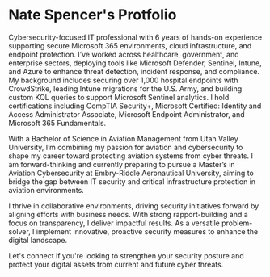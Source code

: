 # Nate Spencer's Protfolio

Cybersecurity-focused IT professional with 6 years of hands-on experience supporting secure Microsoft 365 environments, cloud infrastructure, and endpoint protection. I’ve worked across healthcare, government, and enterprise sectors, deploying tools like Microsoft Defender, Sentinel, Intune, and Azure to enhance threat detection, incident response, and compliance. My background includes securing over 1,000 hospital endpoints with CrowdStrike, leading Intune migrations for the U.S. Army, and building custom KQL queries to support Microsoft Sentinel analytics. I hold certifications including CompTIA Security+, Microsoft Certified: Identity and Access Administrator Associate, Microsoft Endpoint Administrator, and Microsoft 365 Fundamentals.

With a Bachelor of Science in Aviation Management from Utah Valley University, I’m combining my passion for aviation and cybersecurity to shape my career toward protecting aviation systems from cyber threats. I am forward-thinking and currently preparing to pursue a Master’s in Aviation Cybersecurity at Embry-Riddle Aeronautical University, aiming to bridge the gap between IT security and critical infrastructure protection in aviation environments.

I thrive in collaborative environments, driving security initiatives forward by aligning efforts with business needs. With strong rapport-building and a focus on transparency, I deliver impactful results. As a versatile problem-solver, I implement innovative, proactive security measures to enhance the digital landscape.

Let's connect if you're looking to strengthen your security posture and protect your digital assets from current and future cyber threats.
